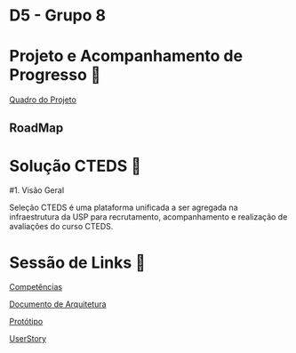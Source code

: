# D5 - Grupo 8

# Projeto e Acompanhamento de Progresso 🎢

[Quadro do Projeto](https://github.com/users/ferdinandocastilho/projects/2/views/1)

## RoadMap

# Solução CTEDS 🧩

#1. Visão Geral

Seleção CTEDS é uma plataforma unificada a ser agregada na infraestrutura da USP para recrutamento, acompanhamento e realização de avaliações do curso CTEDS. 

# Sessão de Links 🔗
[Competências](https://github.com/ferdinandocastilho/selecao-cteds/blob/main/docs/Documento%20de%20Arquitetura.md)

[Documento de Arquitetura](https://github.com/ferdinandocastilho/selecao-cteds/blob/main/docs/DocumentoDeArquitetura.md)

[Protótipo](https://github.com/ferdinandocastilho/selecao-cteds/blob/main/docs/PROTOTIPO.md)

[UserStory](https://miro.com/app/board/uXjVOgFoIZM=/?share_link_id=371555726761)
